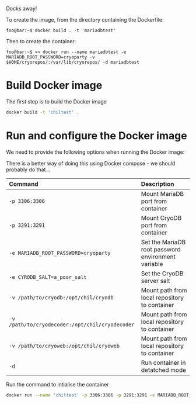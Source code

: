 Docks away!

To create the image, from the directory containing the Dockerfile:

```console
foo@bar:~$ docker build . -t 'mariadbtest'
```

Then to create the container:

```console
foo@bar:~$ >> docker run --name mariadbtest -e MARIADB_ROOT_PASSWORD=cryoparty -v $HOME/cryorepos/:/var/lib/cryorepos/ -d mariadbtest
```

# Build Docker image
The first step is to build the Docker image

```bash
docker build -t 'chiltest' .
```

# Run and configure the Docker image
We need to provide the following options when running the Docker image:

There is a better way of doing this using Docker compose - we should probably do that...

| Command                                         | Description                                        |
| :---------------------------------------------- | :------------------------------------------------- |
| `-p 3306:3306`                                  | Mount MariaDB port from container                  |
| `-p 3291:3291`                                  | Mount CryoDB port from container                   |
| `-e MARIADB_ROOT_PASSWORD=cryoparty`            | Set the MariaDB root password environment variable |
| `-e CYRODB_SALT=a_poor_salt`                    | Set the CryoDB server salt                         |
| `-v /path/to/cryodb:/opt/chil/cryodb`           | Mount path from local repository to container      |
| `-v /path/to/cryodecoder:/opt/chil/cryodecoder` | Mount path from local repository to container      |
| `-v /path/to/cryoweb:/opt/chil/cryoweb`         | Mount path from local repository to container      |
| `-d`                                            | Run container in detatched mode                    |

Run the command to intialise the container 
```bash
docker run --name 'chiltest' -p 3306:3306 -p 3291:3291 -e MARIADB_ROOT_PASSWORD=cryoparty -e CYRODB_SALT=a_poor_salt -v /path/to/cryodb:/opt/chil/cryodb -v /path/to/cryodecoder:/opt/chil/cryodecoder -v /path/to/cryoweb:/opt/chil/cryoweb -d 'chiltest'
```